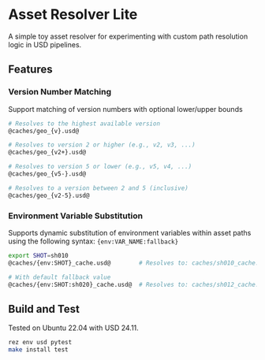 # Asset Resolver Lite

A simple toy asset resolver for experimenting with custom path resolution logic in USD pipelines.

## Features

### Version Number Matching

Support matching of version numbers with optional lower/upper bounds

```bash
# Resolves to the highest available version
@caches/geo_{v}.usd@

# Resolves to version 2 or higher (e.g., v2, v3, ...)
@caches/geo_{v2+}.usd@

# Resolves to version 5 or lower (e.g., v5, v4, ...)
@caches/geo_{v5-}.usd@

# Resolves to a version between 2 and 5 (inclusive)
@caches/geo_{v2-5}.usd@
```

### Environment Variable Substitution

Supports dynamic substitution of environment variables within asset paths using the following syntax: `{env:VAR_NAME:fallback}`

```bash
export SHOT=sh010
@caches/{env:SHOT}_cache.usd@        # Resolves to: caches/sh010_cache.usd

# With default fallback value
@caches/{env:SHOT:sh020}_cache.usd@  # Resolves to: caches/sh012_cache.usd
```

## Build and Test

Tested on Ubuntu 22.04 with USD 24.11.

```bash
rez env usd pytest
make install test
```
